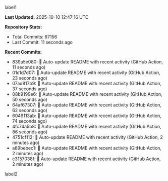 
label1 
<!-- ACTIVITY_START -->
**Last Updated:** 2025-10-10 12:47:16 UTC

**Repository Stats:**
- Total Commits: 67156
- Last Commit: 11 seconds ago

**Recent Commits:**
- 839a5e080: 🤖 Auto-update README with recent activity (GitHub Action, 11 seconds ago)
- 01c1d7d07: 🤖 Auto-update README with recent activity (GitHub Action, 23 seconds ago)
- 07ad817b9: 🤖 Auto-update README with recent activity (GitHub Action, 37 seconds ago)
- 08b9199e6: 🤖 Auto-update README with recent activity (GitHub Action, 50 seconds ago)
- 64af67307: 🤖 Auto-update README with recent activity (GitHub Action, 62 seconds ago)
- 6049113ab: 🤖 Auto-update README with recent activity (GitHub Action, 74 seconds ago)
- 4fc74a5b8: 🤖 Auto-update README with recent activity (GitHub Action, 86 seconds ago)
- 4751cf112: 🤖 Auto-update README with recent activity (GitHub Action, 2 minutes ago)
- a89bebec1: 🤖 Auto-update README with recent activity (GitHub Action, 2 minutes ago)
- c3157038f: 🤖 Auto-update README with recent activity (GitHub Action, 2 minutes ago)
<!-- ACTIVITY_END -->

label2
